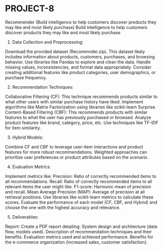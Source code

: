 # PROJECT-8
Recommender (Build intelligence to help customers discover products they may like and most likely purchase)
Build intelligence to help customers discover products they may like and most likely purchase


1. Data Collection and Preprocessing:

Download the provided dataset (Recommnder.zip).
This dataset likely includes information about products, customers, purchases, and browsing behavior.
Use libraries like Pandas to explore and clean the data. Handle missing values, inconsistencies, and format data appropriately.
Consider creating additional features like product categories, user demographics, or purchase frequency.

2. Recommendation Techniques:

Collaborative Filtering (CF): This technique recommends products similar to what other users with similar purchase history have liked.
Implement algorithms like Matrix Factorization using libraries like scikit-learn Surprise.
Content-Based Filtering (CBF): This recommends products with similar features to what the user has previously purchased or browsed.
Analyze product features like brand, category, price, etc. Use techniques like TF-IDF for item similarity.

3. Hybrid Models:

Combine CF and CBF to leverage user-item interactions and product features for more robust recommendations.
Weighted approaches can prioritize user preferences or product attributes based on the scenario.

4. Evaluation Metrics:

Implement metrics like:
Precision: Ratio of correctly recommended items to all recommendations.
Recall: Ratio of correctly recommended items to all relevant items the user might like.
F1-score: Harmonic mean of precision and recall.
Mean Average Precision (MAP): Average of precision at all retrieval positions.
Use libraries like scikit-learn metrics to calculate these scores.
Evaluate the performance of each model (CF, CBF, and Hybrid) and choose the one with the highest accuracy and relevance.

5. Deliverables:


Report: Create a PDF report detailing:
System design and architecture (data flow, models used).
Description of recommendation techniques and their benefits.
Evaluation metrics used and achieved performance.
Benefits for the e-commerce organization (increased sales, customer satisfaction).
